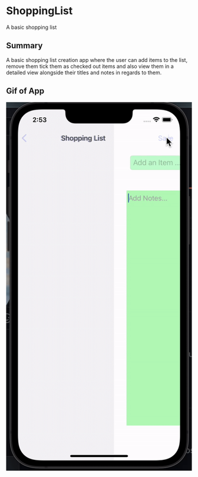 # ShoppingList
A basic shopping list 

## Summary
A basic shopping list creation app where the user can add items to the list, remove them tick them as checked out items and also view them in a detailed view alongside their titles and notes in regards to them.

## Gif of App
![Gif](./ShoppingList/Resources/Assets.xcassets/gif.dataset/gif.gif)
